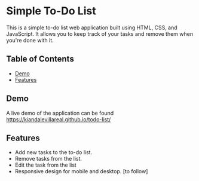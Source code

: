 # Simple To-Do List

This is a simple to-do list web application built using HTML, CSS, and JavaScript. It allows you to keep track of your tasks and remove them when you're done with it.

## Table of Contents
- [Demo](#demo)
- [Features](#features)

## Demo

A live demo of the application can be found https://kiandalevillareal.github.io/todo-list/ 

## Features

- Add new tasks to the to-do list.
- Remove tasks from the list.
- Edit the task from the list
- Responsive design for mobile and desktop. [to follow]
